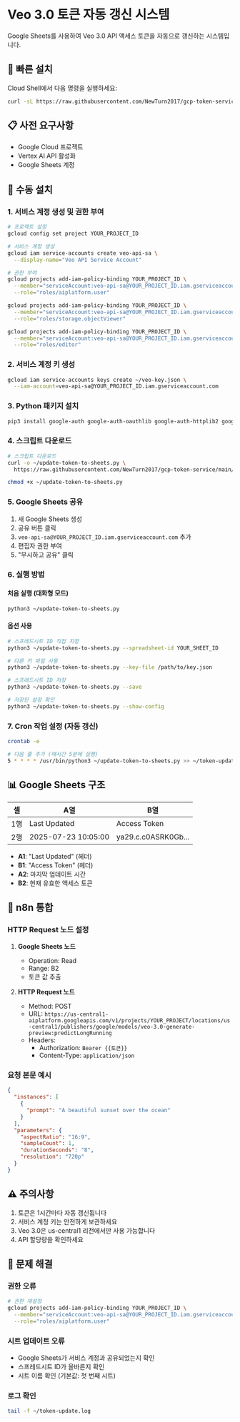 # Veo 3.0 토큰 자동 갱신 시스템

Google Sheets를 사용하여 Veo 3.0 API 액세스 토큰을 자동으로 갱신하는 시스템입니다.

## 🚀 빠른 설치

Cloud Shell에서 다음 명령을 실행하세요:

```bash
curl -sL https://raw.githubusercontent.com/NewTurn2017/gcp-token-service/main/setup-veo-token-system.sh | bash
```

## 📋 사전 요구사항

- Google Cloud 프로젝트
- Vertex AI API 활성화
- Google Sheets 계정

## 🔧 수동 설치

### 1. 서비스 계정 생성 및 권한 부여

```bash
# 프로젝트 설정
gcloud config set project YOUR_PROJECT_ID

# 서비스 계정 생성
gcloud iam service-accounts create veo-api-sa \
  --display-name="Veo API Service Account"

# 권한 부여
gcloud projects add-iam-policy-binding YOUR_PROJECT_ID \
  --member="serviceAccount:veo-api-sa@YOUR_PROJECT_ID.iam.gserviceaccount.com" \
  --role="roles/aiplatform.user"

gcloud projects add-iam-policy-binding YOUR_PROJECT_ID \
  --member="serviceAccount:veo-api-sa@YOUR_PROJECT_ID.iam.gserviceaccount.com" \
  --role="roles/storage.objectViewer"

gcloud projects add-iam-policy-binding YOUR_PROJECT_ID \
  --member="serviceAccount:veo-api-sa@YOUR_PROJECT_ID.iam.gserviceaccount.com" \
  --role="roles/editor"
```

### 2. 서비스 계정 키 생성

```bash
gcloud iam service-accounts keys create ~/veo-key.json \
  --iam-account=veo-api-sa@YOUR_PROJECT_ID.iam.gserviceaccount.com
```

### 3. Python 패키지 설치

```bash
pip3 install google-auth google-auth-oauthlib google-auth-httplib2 google-api-python-client
```

### 4. 스크립트 다운로드

```bash
# 스크립트 다운로드
curl -o ~/update-token-to-sheets.py \
  https://raw.githubusercontent.com/NewTurn2017/gcp-token-service/main/update-token-to-sheets.py

chmod +x ~/update-token-to-sheets.py
```

### 5. Google Sheets 공유

1. 새 Google Sheets 생성
2. 공유 버튼 클릭
3. `veo-api-sa@YOUR_PROJECT_ID.iam.gserviceaccount.com` 추가
4. 편집자 권한 부여
5. "무시하고 공유" 클릭

### 6. 실행 방법

#### 처음 실행 (대화형 모드)
```bash
python3 ~/update-token-to-sheets.py
```

#### 옵션 사용
```bash
# 스프레드시트 ID 직접 지정
python3 ~/update-token-to-sheets.py --spreadsheet-id YOUR_SHEET_ID

# 다른 키 파일 사용
python3 ~/update-token-to-sheets.py --key-file /path/to/key.json

# 스프레드시트 ID 저장
python3 ~/update-token-to-sheets.py --save

# 저장된 설정 확인
python3 ~/update-token-to-sheets.py --show-config
```

### 7. Cron 작업 설정 (자동 갱신)

```bash
crontab -e

# 다음 줄 추가 (매시간 5분에 실행)
5 * * * * /usr/bin/python3 ~/update-token-to-sheets.py >> ~/token-update.log 2>&1
```

## 📊 Google Sheets 구조

| 셀 | A열 | B열 |
|----|-----|-----|
| 1행 | Last Updated | Access Token |
| 2행 | 2025-07-23 10:05:00 | ya29.c.c0ASRK0Gb... |

- **A1**: "Last Updated" (헤더)
- **B1**: "Access Token" (헤더)
- **A2**: 마지막 업데이트 시간
- **B2**: 현재 유효한 액세스 토큰

## 🔗 n8n 통합

### HTTP Request 노드 설정

1. **Google Sheets 노드**
   - Operation: Read
   - Range: B2
   - 토큰 값 추출

2. **HTTP Request 노드**
   - Method: POST
   - URL: `https://us-central1-aiplatform.googleapis.com/v1/projects/YOUR_PROJECT/locations/us-central1/publishers/google/models/veo-3.0-generate-preview:predictLongRunning`
   - Headers:
     - Authorization: `Bearer {{토큰}}`
     - Content-Type: `application/json`

### 요청 본문 예시

```json
{
  "instances": [
    {
      "prompt": "A beautiful sunset over the ocean"
    }
  ],
  "parameters": {
    "aspectRatio": "16:9",
    "sampleCount": 1,
    "durationSeconds": "8",
    "resolution": "720p"
  }
}
```

## ⚠️ 주의사항

1. 토큰은 1시간마다 자동 갱신됩니다
2. 서비스 계정 키는 안전하게 보관하세요
3. Veo 3.0은 us-central1 리전에서만 사용 가능합니다
4. API 할당량을 확인하세요

## 🐛 문제 해결

### 권한 오류
```bash
# 권한 재설정
gcloud projects add-iam-policy-binding YOUR_PROJECT_ID \
  --member="serviceAccount:veo-api-sa@YOUR_PROJECT_ID.iam.gserviceaccount.com" \
  --role="roles/aiplatform.user"
```

### 시트 업데이트 오류
- Google Sheets가 서비스 계정과 공유되었는지 확인
- 스프레드시트 ID가 올바른지 확인
- 시트 이름 확인 (기본값: 첫 번째 시트)

### 로그 확인
```bash
tail -f ~/token-update.log
```
